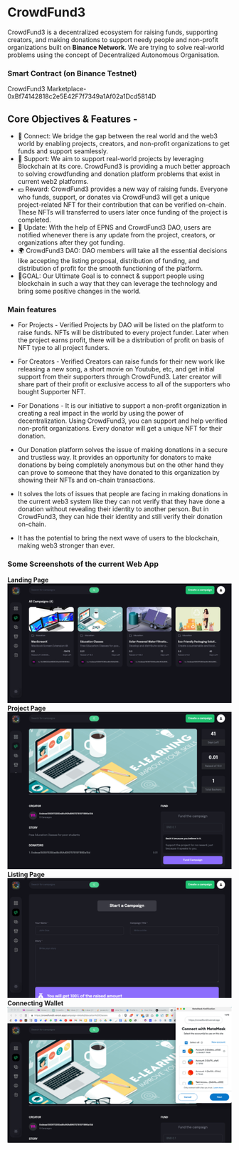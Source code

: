 # CrowdFund3
CrowdFund3 is a decentralized ecosystem for raising funds, supporting creators, and making donations to support needy people and non-profit organizations built on **Binance Network**. We are trying to solve real-world problems using the concept of Decentralized Autonomous Organisation.

### Smart Contract (on Binance Testnet)
CrowdFund3 Marketplace- 0xBf74142818c2e5E42F7f7349a1Af02a1Dcd5814D

## Core Objectives & Features -
* 🔗 Connect: We bridge the gap between the real world and the web3 world by enabling projects, creators, and non-profit organizations to get funds and support seamlessly.
* 🙏 Support: We aim to support real-world projects by leveraging Blockchain at its core. CrowdFund3 is providing a much better approach to solving crowdfunding and donation platform problems that exist in current web2 platforms.
* 💵 Reward: CrowdFund3 provides a new way of raising funds. Everyone who funds, support, or donates via CrowdFund3 will get a unique project-related NFT for their contribution that can be verified on-chain. These NFTs will transferred to users later once funding of the project is completed.
* 🔔 Update: With the help of EPNS and CrowdFund3 DAO, users are notified whenever there is any update from the project, creators, or organizations after they got funding.
* 🌍 CrowdFund3 DAO: DAO members will take all the essential decisions like accepting the listing proposal, distribution of funding, and distribution of profit for the smooth functioning of the platform.
* 🎯GOAL: Our Ultimate Goal is to connect & support people using blockchain in such a way that they can leverage the technology and bring some positive changes in the world.

### Main features
* For Projects - Verified Projects by DAO will be listed on the platform to raise funds. NFTs will be distributed to every project funder. Later when the project earns profit, there will be a distribution of profit on basis of NFT type to all project funders.
* For Creators - Verified Creators can raise funds for their new work like releasing a new song, a short movie on Youtube, etc, and get initial support from their supporters through CrowdFund3. Later creator will share part of their profit or exclusive access to all of the supporters who bought Supporter NFT.
* For Donations - It is our initiative to support a non-profit organization in creating a real impact in the world by using the power of decentralization. Using CrowdFund3, you can support and help verified non-profit organizations. Every donator will get a unique NFT for their donation.
* Our Donation platform solves the issue of making donations in a secure and trustless way.
It provides an opportunity for donators to make donations by being completely anonymous but on the other hand they can prove to someone that they have donated to this organization by showing their NFTs and on-chain transactions.
* It solves the lots of issues that people are facing in making donations in the current web3 system like they can not verify that they have done a donation without revealing their identity to another person. But in CrowdFund3, they can hide their identity and still verify their donation on-chain.

* It has the potential to bring the next wave of users to the blockchain, making web3 stronger than ever.


### Some Screenshots of the current Web App
**Landing Page**
![Landing Page](./images/cf3-1.png) 
**Project Page**
![Project Page](./images/cf3-2.png)
**Listing Page**
![Donation Page](./images/cf3-listing.png)
**Connecting Wallet**
![Single Product](./images/cf3-popup.png)
